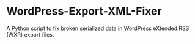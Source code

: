 # WordPress-Export-XML-Fixer
A Python script to fix broken serialized data in WordPress eXtended RSS (WXR) export files.
